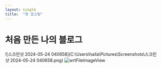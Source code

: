 ```yaml
---
layout: single 
title:  "첫 포스팅"
---
```


# 처음 만든 나의 블로그



![스크린샷 2024-05-24 040658](C:\Users\halla\Pictures\Screenshots\스크린샷 2024-05-24 040658.png)
![wrtFileImageView](C:\projects\GilJinsung-github-blog\GilJinsung.github.io\images\2024-07-05-blog\wrtFileImageView.jpg)
